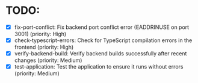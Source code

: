 # TODO:

- [x] fix-port-conflict: Fix backend port conflict error (EADDRINUSE on port 3001) (priority: High)
- [x] check-typescript-errors: Check for TypeScript compilation errors in the frontend (priority: High)
- [x] verify-backend-build: Verify backend builds successfully after recent changes (priority: Medium)
- [x] test-application: Test the application to ensure it runs without errors (priority: Medium)
